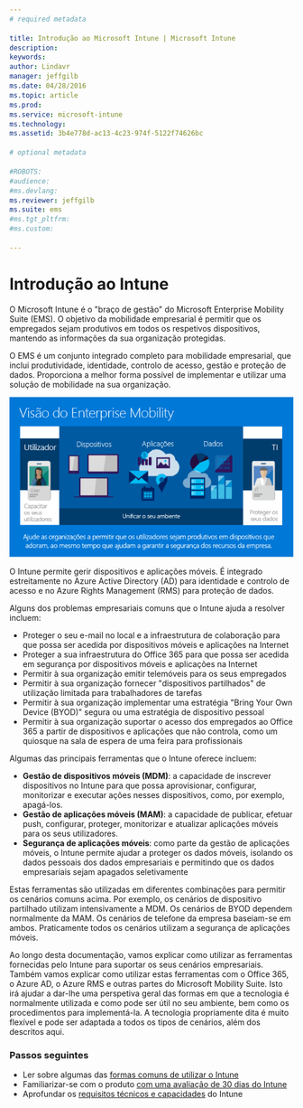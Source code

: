 ```yaml
---
# required metadata

title: Introdução ao Microsoft Intune | Microsoft Intune
description:
keywords:
author: Lindavr
manager: jeffgilb
ms.date: 04/28/2016
ms.topic: article
ms.prod:
ms.service: microsoft-intune
ms.technology:
ms.assetid: 3b4e778d-ac13-4c23-974f-5122f74626bc

# optional metadata

#ROBOTS:
#audience:
#ms.devlang:
ms.reviewer: jeffgilb
ms.suite: ems
#ms.tgt_pltfrm:
#ms.custom:

---
```


# Introdução ao Intune
O Microsoft Intune é o "braço de gestão" do Microsoft Enterprise Mobility Suite (EMS). O objetivo da mobilidade empresarial é permitir que os empregados sejam produtivos em todos os respetivos dispositivos, mantendo as informações da sua organização protegidas.  

O EMS é um conjunto integrado completo para mobilidade empresarial, que inclui produtividade, identidade, controlo de acesso, gestão e proteção de dados. Proporciona a melhor forma possível de implementar e utilizar uma solução de mobilidade na sua organização.  

![Imagem da visão de mobilidade empresarial](..\media\em-vision.png)

O Intune permite gerir dispositivos e aplicações móveis. É integrado estreitamente no Azure Active Directory (AD) para identidade e controlo de acesso e no Azure Rights Management (RMS) para proteção de dados.  

Alguns dos problemas empresariais comuns que o Intune ajuda a resolver incluem:

* Proteger o seu e-mail no local e a infraestrutura de colaboração para que possa ser acedida por dispositivos móveis e aplicações na Internet
* Proteger a sua infraestrutura do Office 365 para que possa ser acedida em segurança por dispositivos móveis e aplicações na Internet
* Permitir à sua organização emitir telemóveis para os seus empregados
* Permitir à sua organização fornecer "dispositivos partilhados" de utilização limitada para trabalhadores de tarefas
* Permitir à sua organização implementar uma estratégia "Bring Your Own Device (BYOD)" segura ou uma estratégia de dispositivo pessoal
* Permitir à sua organização suportar o acesso dos empregados ao Office 365 a partir de dispositivos e aplicações que não controla, como um quiosque na sala de espera de uma feira para profissionais

Algumas das principais ferramentas que o Intune oferece incluem:
* **Gestão de dispositivos móveis (MDM)**: a capacidade de inscrever dispositivos no Intune para que possa aprovisionar, configurar, monitorizar e executar ações nesses dispositivos, como, por exemplo, apagá-los.
* **Gestão de aplicações móveis (MAM)**: a capacidade de publicar, efetuar push, configurar, proteger, monitorizar e atualizar aplicações móveis para os seus utilizadores.
* **Segurança de aplicações móveis**: como parte da gestão de aplicações móveis, o Intune permite ajudar a proteger os dados móveis, isolando os dados pessoais dos dados empresariais e permitindo que os dados empresariais sejam apagados seletivamente

Estas ferramentas são utilizadas em diferentes combinações para permitir os cenários comuns acima. Por exemplo, os cenários de dispositivo partilhado utilizam intensivamente a MDM. Os cenários de BYOD dependem normalmente da MAM. Os cenários de telefone da empresa baseiam-se em ambos. Praticamente todos os cenários utilizam a segurança de aplicações móveis.

Ao longo desta documentação, vamos explicar como utilizar as ferramentas fornecidas pelo Intune para suportar os seus cenários empresariais.  Também vamos explicar como utilizar estas ferramentas com o Office 365, o Azure AD, o Azure RMS e outras partes do Microsoft Mobility Suite. Isto irá ajudar a dar-lhe uma perspetiva geral das formas em que a tecnologia é normalmente utilizada e como pode ser útil no seu ambiente, bem como os procedimentos para implementá-la. A tecnologia propriamente dita é muito flexível e pode ser adaptada a todos os tipos de cenários, além dos descritos aqui.

### Passos seguintes
* Ler sobre algumas das [formas comuns de utilizar o Intune](common-ways-to-use-intune.md)
* Familiarizar-se com o produto [com uma avaliação de 30 dias do Intune](get-started-with-a-30-day-trial-of-microsoft-intune.md)
* Aprofundar os [requisitos técnicos e capacidades](/intune/get-started/what-to-know-before-you-start-microsoft-intune) do Intune


<!--HONumber=May16_HO2-->


